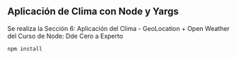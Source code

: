 ## Aplicación de Clima con Node y Yargs

Se realiza la Sección 6: Aplicación del Clima - GeoLocation + Open Weather del Curso de Node: Dde Cero a Experto

````````````
npm install
````````````
